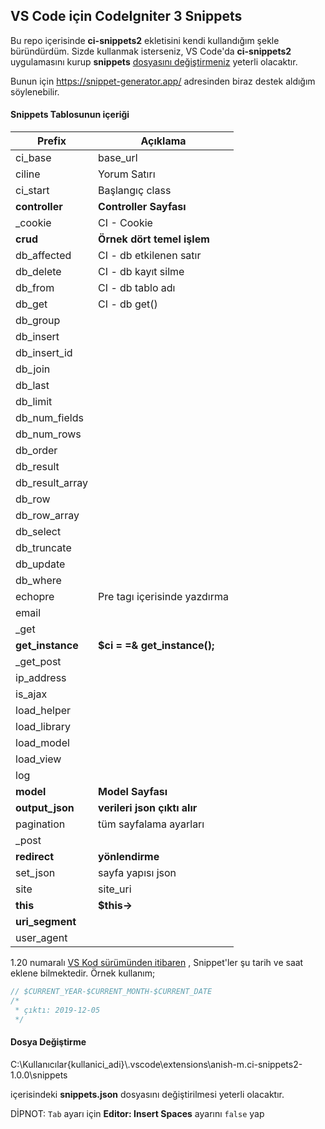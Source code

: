## VS Code için CodeIgniter 3 Snippets

Bu repo içerisinde  **ci-snippets2** ekletisini kendi kullandığım şekle büründürdüm. Sizde kullanmak isterseniz, VS Code'da **ci-snippets2** uygulamasını kurup **snippets** [dosyasını değiştirmeniz](#dosya-değiştirme) yeterli olacaktır.

Bunun için https://snippet-generator.app/ adresinden biraz destek aldığım söylenebilir.

#### Snippets Tablosunun içeriği

| Prefix           | Açıklama                     |
| ---------------- | ---------------------------- |
| ci_base          | base_url                     |
| ciline           | Yorum Satırı                 |
| ci_start         | Başlangıç class              |
| **controller**   | **Controller Sayfası**       |
| _cookie          | CI - Cookie                  |
| **crud**         | **Örnek dört temel işlem**   |
| db_affected      | CI - db etkilenen satır      |
| db_delete        | CI - db kayıt silme          |
| db_from          | CI - db tablo adı            |
| db_get           | CI - db get()                |
| db_group         |                              |
| db_insert        |                              |
| db_insert_id     |                              |
| db_join          |                              |
| db_last          |                              |
| db_limit         |                              |
| db_num_fields    |                              |
| db_num_rows      |                              |
| db_order         |                              |
| db_result        |                              |
| db_result_array  |                              |
| db_row           |                              |
| db_row_array     |                              |
| db_select        |                              |
| db_truncate      |                              |
| db_update        |                              |
| db_where         |                              |
| echopre          | Pre tagı içerisinde yazdırma |
| email            |                              |
| _get             |                              |
| **get_instance** | **$ci = =& get_instance();** |
| _get_post        |                              |
| ip_address       |                              |
| is_ajax          |                              |
| load_helper      |                              |
| load_library     |                              |
| load_model       |                              |
| load_view        |                              |
| log              |                              |
| **model**        | **Model Sayfası**            |
| **output_json**  | **verileri json çıktı alır** |
| pagination       | tüm sayfalama ayarları       |
| _post            |                              |
| **redirect**     | **yönlendirme**              |
| set_json         | sayfa yapısı json            |
| site             | site_uri                     |
| **this**         | **$this->**                  |
| **uri_segment**  |                              |
| user_agent       |                              |

 1.20 numaralı [VS Kod sürümünden itibaren](https://code.visualstudio.com/updates/v1_20#_more-snippet-variables) , Snippet'ler şu tarih ve saat eklene bilmektedir. Örnek kullanım;

```js
// $CURRENT_YEAR-$CURRENT_MONTH-$CURRENT_DATE
/*
 * çıktı: 2019-12-05
 */
```

#### Dosya Değiştirme

C:\Kullanıcılar\{kullanici_adi}\\.vscode\extensions\anish-m.ci-snippets2-1.0.0\snippets

içerisindeki **snippets.json** dosyasını değiştirilmesi yeterli olacaktır.


DİPNOT: `Tab` ayarı için  **Editor: Insert Spaces** ayarını `false` yap
